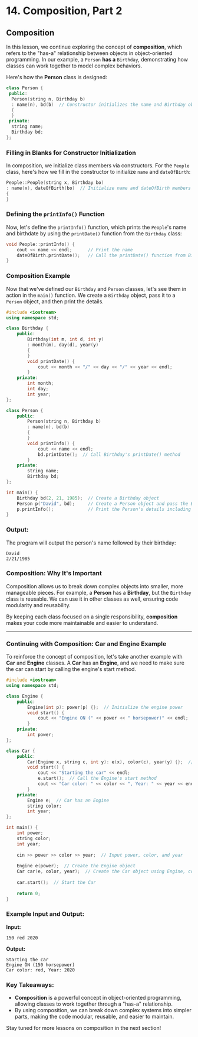 # 14. Composition, Part 2

## Composition

In this lesson, we continue exploring the concept of **composition**, which refers to the "has-a" relationship between objects in object-oriented programming. In our example, a `Person` **has a** `Birthday`, demonstrating how classes can work together to model complex behaviors.

Here's how the **Person** class is designed:

```cpp
class Person {
 public:
  Person(string n, Birthday b)
  : name(n), bd(b)  // Constructor initializes the name and Birthday object
  {  
  }
 private:
  string name;
  Birthday bd;
};
```

### Filling in Blanks for Constructor Initialization

In composition, we initialize class members via constructors. For the `People` class, here's how we fill in the constructor to initialize `name` and `dateOfBirth`:

```cpp
People::People(string x, Birthday bo)
: name(x), dateOfBirth(bo)  // Initialize name and dateOfBirth members
{
}
```

### Defining the `printInfo()` Function

Now, let's define the `printInfo()` function, which prints the `People`'s name and birthdate by using the `printDate()` function from the `Birthday` class:

```cpp
void People::printInfo() {
    cout << name << endl;      // Print the name
    dateOfBirth.printDate();   // Call the printDate() function from Birthday class
}
```

### Composition Example

Now that we've defined our `Birthday` and `Person` classes, let's see them in action in the `main()` function. We create a `Birthday` object, pass it to a `Person` object, and then print the details.

```cpp
#include <iostream>
using namespace std;

class Birthday {
    public:
        Birthday(int m, int d, int y)
        : month(m), day(d), year(y)
        {  
        }
        void printDate() {
            cout << month << "/" << day << "/" << year << endl;
        }
    private:
        int month;
        int day;
        int year;
};

class Person {
    public:
        Person(string n, Birthday b)
        : name(n), bd(b)
        {  
        }
        void printInfo() {
            cout << name << endl;
            bd.printDate();  // Call Birthday's printDate() method
        }
    private:
        string name;
        Birthday bd;
};

int main() {
    Birthday bd(2, 21, 1985);  // Create a Birthday object
    Person p("David", bd);     // Create a Person object and pass the Birthday object
    p.printInfo();             // Print the Person's details including the Birthday
}
```

### Output:

The program will output the person's name followed by their birthday:

```
David
2/21/1985
```

### Composition: Why It's Important

Composition allows us to break down complex objects into smaller, more manageable pieces. For example, a **Person** has a **Birthday**, but the `Birthday` class is reusable. We can use it in other classes as well, ensuring code modularity and reusability. 

By keeping each class focused on a single responsibility, **composition** makes your code more maintainable and easier to understand.

---

### Continuing with Composition: Car and Engine Example

To reinforce the concept of composition, let's take another example with **Car** and **Engine** classes. A **Car** has an **Engine**, and we need to make sure the car can start by calling the engine's start method.

```cpp
#include <iostream>
using namespace std;

class Engine {
    public:
        Engine(int p): power(p) {};  // Initialize the engine power
        void start() {
            cout << "Engine ON (" << power << " horsepower)" << endl;
        }
    private:
        int power;
};

class Car {
    public:
        Car(Engine x, string c, int y): e(x), color(c), year(y) {};  // Initialize Car members
        void start() {
            cout << "Starting the car" << endl;
            e.start();  // Call the Engine's start method
            cout << "Car color: " << color << ", Year: " << year << endl;
        }
    private:
        Engine e;  // Car has an Engine
        string color;
        int year;
};

int main() {
    int power;
    string color;
    int year;
    
    cin >> power >> color >> year;  // Input power, color, and year
    
    Engine e(power);  // Create the Engine object
    Car car(e, color, year);  // Create the Car object using Engine, color, and year
    
    car.start();  // Start the Car
    
    return 0;
}
```

### Example Input and Output:

**Input:**

```
150 red 2020
```

**Output:**

```
Starting the car
Engine ON (150 horsepower)
Car color: red, Year: 2020
```

### Key Takeaways:

- **Composition** is a powerful concept in object-oriented programming, allowing classes to work together through a "has-a" relationship.
- By using composition, we can break down complex systems into simpler parts, making the code modular, reusable, and easier to maintain.

Stay tuned for more lessons on composition in the next section!